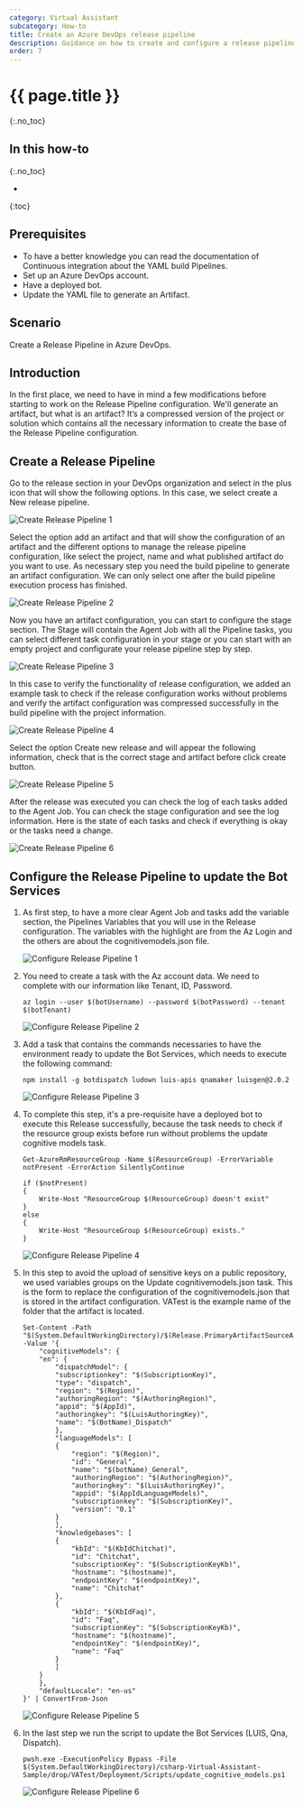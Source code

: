 ```yaml
---
category: Virtual Assistant
subcategory: How-to
title: Create an Azure DevOps release pipeline
description: Guidance on how to create and configure a release pipeline for your Virtual Assistant
order: 7
---
```


# {{ page.title }}
{:.no_toc}

## In this how-to
{:.no_toc}

* 
{:toc}
	
## Prerequisites
- To have a better knowledge you can read the documentation of Continuous integration about the YAML build Pipelines.
- Set up an Azure DevOps account.
- Have a deployed bot.
- Update the YAML file to generate an Artifact.

## Scenario

Create a Release Pipeline in Azure DevOps.

## Introduction

In the first place, we need to have in mind a few modifications before starting to work on the Release Pipeline configuration. We'll generate an artifact, but what is an artifact? It’s a compressed version of the project or solution which contains all the necessary information to create the base of the Release Pipeline configuration.

## Create a Release Pipeline

Go to the release section in your DevOps organization and select in the plus icon that will show the following options. In this case, we select create a New release pipeline.

![Create Release Pipeline 1]({{site.baseurl}}/assets/images/create_release_pipeline_1.png)

Select the option add an artifact and that will show the configuration of an artifact and the different options to manage the release pipeline configuration, like select the project, name and what published artifact do you want to use. 
As necessary step you need the build pipeline to generate an artifact configuration. We can only select one after the build pipeline execution process has finished.
	
![Create Release Pipeline 2]({{site.baseurl}}/assets/images/create_release_pipeline_2.png)

Now you have an artifact configuration, you can start to configure the stage section.
The Stage will contain the Agent Job with all the Pipeline tasks, you can select different task configuration in your stage or you can start with an empty project and configurate your release pipeline step by step.

![Create Release Pipeline 3]({{site.baseurl}}/assets/images/create_release_pipeline_3.png)

In this case to verify the functionality of release configuration, we added an example task to check if the release configuration works without problems and verify the artifact configuration was compressed successfully in the build pipeline with the project information.

![Create Release Pipeline 4]({{site.baseurl}}/assets/images/create_release_pipeline_4.png)

Select the option Create new release and will appear the following information, check that is the correct stage and artifact before click create button.

![Create Release Pipeline 5]({{site.baseurl}}/assets/images/create_release_pipeline_5.png)

After the release was executed you can check the log of each tasks added to the Agent Job. You can check the stage configuration and see the log information. Here is the state of each tasks and check if everything is okay or the tasks need a change.

![Create Release Pipeline 6]({{site.baseurl}}/assets/images/create_release_pipeline_6.png)

## Configure the Release Pipeline to update the Bot Services

1. As first step, to have a more clear Agent Job and tasks add the variable section, the Pipelines Variables that you will use in the Release configuration. The variables with the highlight are from the Az Login and the others are about the cognitivemodels.json file.

    ![Configure Release Pipeline 1]({{site.baseurl}}/assets/images/configure_release_pipeline_1.png)

2. You need to create a task with the Az account data. We need to complete with our information like Tenant, ID, Password.
    ```
    az login --user $(botUsername) --password $(botPassword) --tenant $(botTenant)
    ```

    ![Configure Release Pipeline 2]({{site.baseurl}}/assets/images/configure_release_pipeline_2.png)

3. Add a task that contains the commands necessaries to have the environment ready to update the Bot Services, which needs to execute the following command:
    ```
    npm install -g botdispatch ludown luis-apis qnamaker luisgen@2.0.2
    ```

    ![Configure Release Pipeline 3]({{site.baseurl}}/assets/images/configure_release_pipeline_3.png)

4. To complete this step, it's a pre-requisite have a deployed bot to execute this Release successfully, because the task needs to check if the resource group exists before run without problems the update cognitive models task.
    ```
    Get-AzureRmResourceGroup -Name $(ResourceGroup) -ErrorVariable notPresent -ErrorAction SilentlyContinue

    if ($notPresent)
    {
        Write-Host "ResourceGroup $(ResourceGroup) doesn't exist"
    }
    else
    {
        Write-Host "ResourceGroup $(ResourceGroup) exists."
    }
    ```

    ![Configure Release Pipeline 4]({{site.baseurl}}/assets/images/configure_release_pipeline_4.png)

5. In this step to avoid the upload of sensitive keys on a public repository, we used variables groups on the Update cognitivemodels.json task. This is the form to replace the configuration of the cognitivemodels.json that is stored in the artifact configuration. VATest is the example name of the folder that the artifact is located.
    ```
    Set-Content -Path "$(System.DefaultWorkingDirectory)/$(Release.PrimaryArtifactSourceAlias)/drop/VATest/cognitivemodels.json" -Value '{
        "cognitiveModels": {
        "en": {
            "dispatchModel": {
            "subscriptionkey": "$(SubscriptionKey)",
            "type": "dispatch",
            "region": "$(Region)",
            "authoringRegion": "$(AuthoringRegion)",
            "appid": "$(AppId)",
            "authoringkey": "$(LuisAuthoringKey)",
            "name": "$(BotName)_Dispatch"
            },
            "languageModels": [
            {
                "region": "$(Region)",
                "id": "General",
                "name": "$(botName)_General",
                "authoringRegion": "$(AuthoringRegion)",
                "authoringkey": "$(LuisAuthoringKey)",
                "appid": "$(AppIdLanguageModels)",
                "subscriptionkey": "$(SubscriptionKey)",
                "version": "0.1"
            }
            ],
            "knowledgebases": [
            {
                "kbId": "$(KbIdChitchat)",
                "id": "Chitchat",
                "subscriptionKey": "$(SubscriptionKeyKb)",
                "hostname": "$(hostname)",
                "endpointKey": "$(endpointKey)",
                "name": "Chitchat"
            },
            {
                "kbId": "$(KbIdFaq)",
                "id": "Faq",
                "subscriptionKey": "$(SubscriptionKeyKb)",
                "hostname": "$(hostname)",
                "endpointKey": "$(endpointKey)",
                "name": "Faq"
            }
            ]
        }
        },
        "defaultLocale": "en-us"
    }' | ConvertFrom-Json
    ```

    ![Configure Release Pipeline 5]({{site.baseurl}}/assets/images/configure_release_pipeline_5.png)

6. In the last step we run the script to update the Bot Services (LUIS, Qna, Dispatch).
    ```
    pwsh.exe -ExecutionPolicy Bypass -File $(System.DefaultWorkingDirectory)/csharp-Virtual-Assistant-Sample/drop/VATest/Deployment/Scripts/update_cognitive_models.ps1
    ```

    ![Configure Release Pipeline 6]({{site.baseurl}}/assets/images/configure_release_pipeline_6.png)

